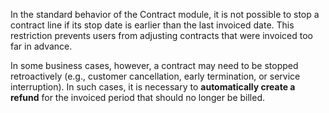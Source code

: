 In the standard behavior of the Contract module, it is not possible to stop
a contract line if its stop date is earlier than the last invoiced date.
This restriction prevents users from adjusting contracts that were invoiced
too far in advance.

In some business cases, however, a contract may need to be stopped retroactively
(e.g., customer cancellation, early termination, or service interruption).
In such cases, it is necessary to **automatically create a refund**
for the invoiced period that should no longer be billed.
